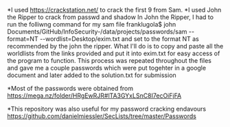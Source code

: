 *I used https://crackstation.net/ to crack the first 9 from Sam.
*I used John the Ripper to crack from passwd and shadow
In John the Ripper, I had to run the folliwng command for my sam file
franklugola$ john Documents/GitHub/InfoSecurity-/data/projects/passwords/sam --format=NT --wordlist=Desktop/exim.txt and set to the format NT as recommended by the john the ripper.
What I'll do is to copy and paste all the worldlists from the links provided and put it into exim.txt for easy access of the program to function.
This process was repeated throughout the files and gave me a couple passwords which were put togehter in a google document and later added to the solution.txt for submission

\*Most of the passwords were obtained from
https://mega.nz/folder/HRgEwRJR#lTA3GYxLSnC8I7ecOiFjFA

\*This repository was also useful for my password cracking endavours
https://github.com/danielmiessler/SecLists/tree/master/Passwords

